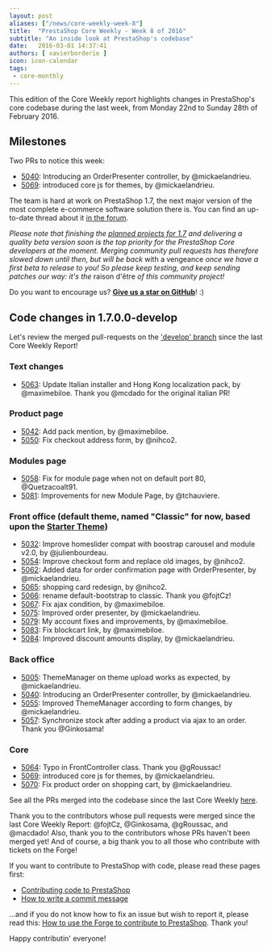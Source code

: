 ```yaml
---
layout: post
aliases: ["/news/core-weekly-week-8"]
title:  "PrestaShop Core Weekly - Week 8 of 2016"
subtitle: "An inside look at PrestaShop's codebase"
date:   2016-03-01 14:37:41
authors: [ xavierborderie ]
icon: icon-calendar
tags:
 - core-monthly
---
```


This edition of the Core Weekly report highlights changes in PrestaShop's core codebase during the last week, from Monday 22nd to Sunday 28th of February 2016.


## Milestones

Two PRs to notice this week:

* [5040](https://github.com/PrestaShop/PrestaShop/pull/5040): Introducing an OrderPresenter controller, by @mickaelandrieu.
* [5069](https://github.com/PrestaShop/PrestaShop/pull/5069): introduced core js for themes, by @mickaelandrieu.

The team is hard at work on PrestaShop 1.7, the next major version of the most complete e-commerce software solution there is. You can find an up-to-date thread about it [in the forum](https://www.prestashop.com/forums/topic/480580-want-to-know-more-about-17/).

_Please note that finishing the [planned projects for 1.7](http://build.prestashop.com/news/meet-prestashop-team-prestashop-1-7/) and delivering a quality beta version soon is the top priority for the PrestaShop Core developers at the moment. Merging community pull requests has therefore slowed down until then, but will be back_ with a vengeance _once we have a first beta to release to you! So please keep testing, and keep sending patches our way: it's the_ raison d'être _of this community project!_

Do you want to encourage us? **[Give us a star on GitHub](https://github.com/PrestaShop/PrestaShop)**! :)


## Code changes in 1.7.0.0-develop

Let's review the merged pull-requests on the ['develop' branch](https://github.com/PrestaShop/PrestaShop/tree/develop) since the last Core Weekly Report!


### Text changes

 * [5063](https://github.com/PrestaShop/PrestaShop/pull/5063): Update Italian installer and Hong Kong localization pack, by @maximebiloe. Thank you @mcdado for the original italian PR!
 

### Product page

 * [5042](https://github.com/PrestaShop/PrestaShop/pull/5042): Add pack mention, by @maximebiloe.
 * [5050](https://github.com/PrestaShop/PrestaShop/pull/5050): Fix checkout address form, by @nihco2.
 
 
### Modules page

 * [5058](https://github.com/PrestaShop/PrestaShop/pull/5058): Fix for module page when not on default port 80, @Quetzacoalt91.
 * [5081](https://github.com/PrestaShop/PrestaShop/pull/5081): Improvements for new Module Page, by @tchauviere.
 

### Front office (default theme, named "Classic" for now, based upon the [Starter Theme](https://github.com/PrestaShop/PrestaShop/tree/develop/themes/classic))

 * [5032](https://github.com/PrestaShop/PrestaShop/pull/5032): Improve homeslider compat with boostrap carousel and module v2.0, by @julienbourdeau.
 * [5054](https://github.com/PrestaShop/PrestaShop/pull/5054): Improve checkout form and replace old images, by @nihco2.
 * [5062](https://github.com/PrestaShop/PrestaShop/pull/5062): Added data for order confirmation page with OrderPresenter, by @mickaelandrieu.
 * [5065](https://github.com/PrestaShop/PrestaShop/pull/5065): shopping card redesign, by @nihco2.
 * [5066](https://github.com/PrestaShop/PrestaShop/pull/5066): rename default-bootstrap to classic. Thank you @fojtCz!
 * [5067](https://github.com/PrestaShop/PrestaShop/pull/5067): Fix ajax condition, by @maximebiloe.
 * [5075](https://github.com/PrestaShop/PrestaShop/pull/5075): Improved order presenter, by @mickaelandrieu.
 * [5079](https://github.com/PrestaShop/PrestaShop/pull/5079): My account fixes and improvements, by @maximebiloe.
 * [5083](https://github.com/PrestaShop/PrestaShop/pull/5083): Fix blockcart link, by @maximebiloe.
 * [5084](https://github.com/PrestaShop/PrestaShop/pull/5084): Improved discount amounts display, by @mickaelandrieu.

 
### Back office

 * [5005](https://github.com/PrestaShop/PrestaShop/pull/5005): ThemeManager on theme upload works as expected, by @mickaelandrieu.
 * [5040](https://github.com/PrestaShop/PrestaShop/pull/5040): Introducing an OrderPresenter controller, by @mickaelandrieu.
 * [5055](https://github.com/PrestaShop/PrestaShop/pull/5055): Improved ThemeManager according to form changes, by @mickaelandrieu.
 * [5057](https://github.com/PrestaShop/PrestaShop/pull/5057): Synchronize stock after adding a product via ajax to an order. Thank you @Ginkosama!


### Core

 * [5064](https://github.com/PrestaShop/PrestaShop/pull/5064): Typo in FrontController class. Thank you @gRoussac!
 * [5069](https://github.com/PrestaShop/PrestaShop/pull/5069): introduced core js for themes, by @mickaelandrieu.
 * [5070](https://github.com/PrestaShop/PrestaShop/pull/5070): Fix product order on shopping cart, by @mickaelandrieu.


See all the PRs merged into the codebase since the last Core Weekly [here](https://github.com/PrestaShop/PrestaShop/pulls?utf8=%E2%9C%93&q=is%3Apr+is%3Amerged+merged%3A2016-02-22..2016-02-28+).

Thank you to the contributors whose pull requests were merged since the last Core Weekly Report: @fojtCz, @Ginkosama, @gRoussac, and @macdado! Also, thank you to the contributors whose PRs haven't been merged yet! And of course, a big thank you to all those who contribute with tickets on the Forge!

If you want to contribute to PrestaShop with code, please read these pages first:

 * [Contributing code to PrestaShop](http://doc.prestashop.com/display/PS16/Contributing+code+to+PrestaShop)
 * [How to write a commit message](http://doc.prestashop.com/display/PS16/How+to+write+a+commit+message)

...and if you do not know how to fix an issue but wish to report it, please read this: [How to use the Forge to contribute to PrestaShop](http://doc.prestashop.com/display/PS16/How+to+use+the+Forge+to+contribute+to+PrestaShop). Thank you!

Happy contributin' everyone!
